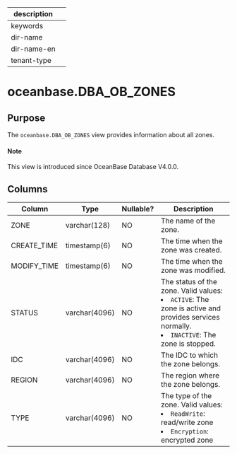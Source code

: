 |description||
|---|---|
|keywords||
|dir-name||
|dir-name-en||
|tenant-type||

# oceanbase.DBA_OB_ZONES

## Purpose

The `oceanbase.DBA_OB_ZONES` view provides information about all zones.

<main id="notice" type='explain'>
  <h4>Note</h4>
  <p>This view is introduced since OceanBase Database V4.0.0. </p>
</main>

## Columns

| Column | Type | Nullable? | Description |
|--------|---------------|------------|-----------------------------|
| ZONE | varchar(128) | NO | The name of the zone. |
| CREATE_TIME | timestamp(6) | NO | The time when the zone was created. |
| MODIFY_TIME | timestamp(6) | NO | The time when the zone was modified. |
| STATUS | varchar(4096) | NO | The status of the zone. Valid values: <li> `ACTIVE`: The zone is active and provides services normally.   <li> `INACTIVE`: The zone is stopped. |
| IDC | varchar(4096) | NO | The IDC to which the zone belongs. |
| REGION | varchar(4096) | NO | The region where the zone belongs. |
| TYPE | varchar(4096) | NO | The type of the zone. Valid values: <li> `ReadWrite`: read/write zone   <li> `Encryption`: encrypted zone |
